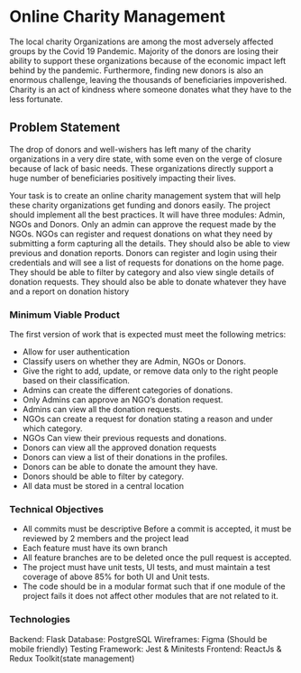 # Online Charity Management
The local charity Organizations are among the most adversely affected groups by the Covid 19 Pandemic. Majority of the donors are losing their ability to support these organizations because of the economic impact left behind by the pandemic. Furthermore, finding new donors is also an enormous challenge, leaving the thousands of beneficiaries impoverished. Charity is an act of kindness where someone donates what they have to the less fortunate.


## Problem Statement
The drop of donors and well-wishers has left many of the charity organizations in a very dire state, with some even on the verge of closure because of lack of basic needs. These organizations directly support a huge number of beneficiaries positively impacting their lives. 

Your task is to create an online charity management system that will help these charity organizations get funding and donors easily. The project should implement all the best practices. It will have three modules: Admin, NGOs and Donors. Only an admin can approve the request made by the NGOs. NGOs can register and request donations on what they need by submitting a form capturing all the details. They should also be able to view previous and donation reports. 
Donors can register and login using their credentials and will see a list of requests for donations on the home page. They should be able to filter by category and also view single details of donation requests. They should also be able to donate whatever they have and a report on donation history


### Minimum Viable Product
The first version of work that is expected must meet the following metrics:
* Allow for user authentication
* Classify users on whether they are Admin, NGOs or Donors.
* Give the right to add, update, or remove data only to the right people based on their classification.
* Admins can create the different categories of donations.
* Only Admins can approve an NGO’s donation request.
* Admins can view all the donation requests.
* NGOs can create a request for donation stating a reason and under which category.
* NGOs Can view their previous requests and donations.
* Donors can view all the approved donation requests
* Donors can view a list of their donations in the profiles.
* Donors can be able to donate the amount they have.
* Donors should be able to filter by category.
* All data must be stored in a central location


### Technical Objectives
* All commits must be descriptive
Before a commit is accepted, it must be reviewed by 2 members and the project lead
* Each feature must have its own branch
* All feature branches are to be deleted once the pull request is accepted.
* The project must have unit tests, UI tests, and must maintain a  test coverage of above 85% for both UI and Unit tests.
* The code should be in a modular format such that if one module of the project fails it does not affect other modules that are not related to it.

### Technologies
Backend: Flask
Database: PostgreSQL
Wireframes: Figma (Should be mobile friendly)
Testing Framework: ​Jest & Minitests
Frontend: ReactJs & Redux Toolkit(state management)
